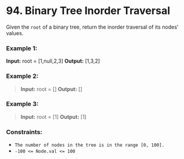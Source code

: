 # 94. Binary Tree Inorder Traversal

Given the `root` of a binary tree, return the inorder traversal of its nodes' values.


### Example 1:

**Input:** root = [1,null,2,3]
**Output:** [1,3,2]

### Example 2:

> **Input:** root = []
> **Output:** []

### Example 3:

> **Input:** root = [1]
> **Output:** [1]
 

### Constraints:

- `The number of nodes in the tree is in the range [0, 100].`
- `-100 <= Node.val <= 100`